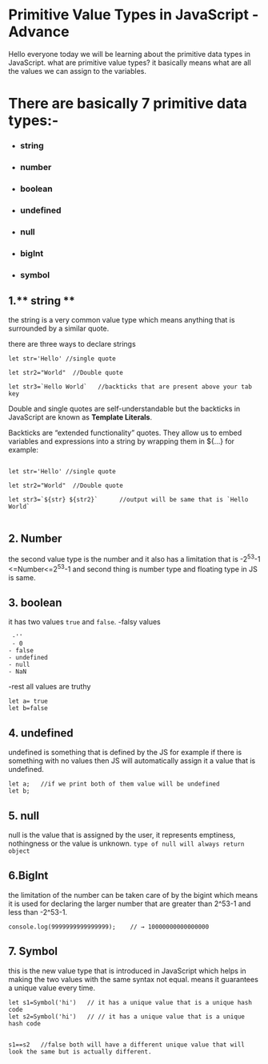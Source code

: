 # Primitive Value Types in JavaScript - Advance

Hello everyone today we will be learning about the primitive data types in JavaScript.
what are primitive value types?
it basically means what are all the values we can assign to the variables.

# There are basically 7 primitive data types:-

- ### string

- ### number

- ### boolean

- ### undefined

- ### null

- ### bigInt

- ### symbol

## 1.** string **
the string is a very common value type which means anything that is surrounded by a similar quote.

there are three ways to declare strings

```
let str='Hello' //single quote

let str2="World"  //Double quote

let str3=`Hello World`   //backticks that are present above your tab key

```

Double and single quotes are self-understandable but the backticks in JavaScript are known as **Template Literals**.

Backticks are “extended functionality” quotes. They allow us to embed variables and expressions into a string by wrapping them in ${…}  for example:
```

let str='Hello' //single quote

let str2="World"  //Double quote

let str3=`${str} ${str2}`      //output will be same that is `Hello World`


```

## 2. **Number**
the second value type is the number and it also has a limitation that is
 -2<sup>53</sup>-1 <=Number<=2<sup>53</sup>-1 
and second thing is number type and floating type in JS is same.



## 3. **boolean**

it has two values `true` and `false`.
  -falsy values

     -''
     - 0
    - false
    - undefined
    - null
    - NaN
  -rest all values are truthy

```
let a= true
let b=false
```


## 4. **undefined**
undefined is something that is defined by the JS for example if there is something with no values then JS will automatically assign it a value that is undefined.

```
let a;   //if we print both of them value will be undefined
let b;
```

## 5. **null**
null is the value that is assigned by the user, it represents emptiness, nothingness or the value is unknown.
```type of null will always return object```


## 6.**BigInt**
the limitation of the number can be taken care of by the bigint which means it is used for declaring the larger number that are greater than 2^53-1 and less than -2^53-1.

```
console.log(9999999999999999);    // → 10000000000000000

```

## 7. Symbol
this is the new value type that is introduced in JavaScript which helps in making the two values with the same syntax not equal.
means it guarantees a unique value every time.

```
let s1=Symbol('hi')   // it has a unique value that is a unique hash code
let s2=Symbol('hi')   // // it has a unique value that is a unique hash code


s1==s2   //false both will have a different unique value that will look the same but is actually different.
```
